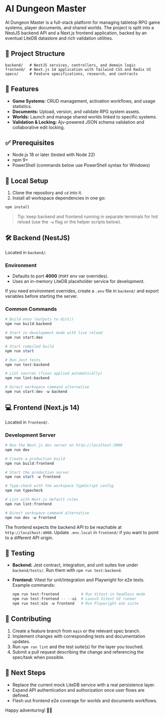 # AI Dungeon Master

AI Dungeon Master is a full-stack platform for managing tabletop RPG game systems, player documents, and shared worlds. The project is split into a NestJS backend API and a Next.js frontend application, backed by an eventual LiteDB datastore and rich validation utilities.

## 📁 Project Structure

```text
backend/   # NestJS services, controllers, and domain logic
frontend/  # Next.js 14 application with Tailwind CSS and Radix UI
specs/     # Feature specifications, research, and contracts
```

## 🚀 Features

- **Game Systems:** CRUD management, activation workflows, and usage statistics.
- **Documents:** Upload, version, and validate RPG system assets.
- **Worlds:** Launch and manage shared worlds linked to specific systems.
- **Validation & Locking:** Ajv-powered JSON schema validation and collaborative edit locking.

## ✅ Prerequisites

- Node.js 18 or later (tested with Node 22)
- npm 9+
- PowerShell (commands below use PowerShell syntax for Windows)

## 🔧 Local Setup

1. Clone the repository and `cd` into it.
2. Install all workspace dependencies in one go:

  ```powershell
  npm install
  ```

> Tip: keep backend and frontend running in separate terminals for hot reload (use the `-w` flag or the helper scripts below).

## 🛠️ Backend (NestJS)

Located in `backend/`.

### Environment

- Defaults to port **4000** (`PORT` env var overrides).
- Uses an in-memory LiteDB placeholder service for development.

If you need environment overrides, create a `.env` file in `backend/` and export variables before starting the server.

### Common Commands

```powershell
# Build once (outputs to dist/)
npm run build:backend

# Start in development mode with live reload
npm run start:dev

# Start compiled build
npm run start

# Run Jest tests
npm run test:backend

# Lint sources (fixes applied automatically)
npm run lint:backend

# Direct workspace command alternative
npm run start:dev -w backend
```

## 💻 Frontend (Next.js 14)

Located in `frontend/`.

### Development Server

```powershell
# Run the Next.js dev server on http://localhost:3000
npm run dev

# Create a production build
npm run build:frontend

# Start the production server
npm run start -w frontend

# Type-check with the workspace TypeScript config
npm run typecheck

# Lint with Next.js default rules
npm run lint:frontend

# Direct workspace command alternative
npm run dev -w frontend
```

The frontend expects the backend API to be reachable at `http://localhost:4000`. Update `.env.local` in `frontend/` if you want to point to a different API origin.

## 🧪 Testing

- **Backend:** Jest contract, integration, and unit suites live under `backend/tests/`. Run them with `npm run test:backend`.
- **Frontend:** Vitest for unit/integration and Playwright for e2e tests. Example commands:

  ```powershell
  npm run test:frontend          # Run Vitest in headless mode
  npm run test:frontend -- --ui  # Launch Vitest UI runner
  npm run test:e2e -w frontend   # Run Playwright e2e suite
  ```

## 🤝 Contributing

1. Create a feature branch from `main` or the relevant spec branch.
2. Implement changes with corresponding tests and documentation updates.
3. Run `npm run lint` and the test suite(s) for the layer you touched.
4. Submit a pull request describing the change and referencing the spec/task when possible.

## 🧭 Next Steps

- Replace the current mock LiteDB service with a real persistence layer.
- Expand API authentication and authorization once user flows are defined.
- Flesh out frontend e2e coverage for worlds and documents workflows.

Happy adventuring! 🧙‍♂️

